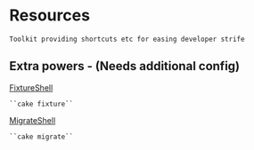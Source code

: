 Resources
=========

    Toolkit providing shortcuts etc for easing developer strife

Extra powers - (Needs additional config)
----------------------------------------

[FixtureShell](https://gist.github.com/arnold-almeida/6119780)

    ``cake fixture``

[MigrateShell](https://gist.github.com/arnold-almeida/6119741)

    ``cake migrate``
